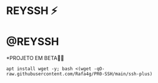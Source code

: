 # REYSSH ⚡

# @REYSSH

*PROJETO EM BETA🍷🗿
```
apt install wget -y; bash <(wget -qO- raw.githubusercontent.com/Rafa4g/PR0-SSH/main/ssh-plus)

```
